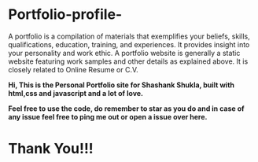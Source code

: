# Portfolio-profile-
A portfolio is a compilation of materials that exemplifies your beliefs, skills, qualifications, education, training, and experiences. It provides insight into your personality and work ethic. A portfolio website is generally a static website featuring work samples and other details as explained above. It is closely related to Online Resume or C.V.


**Hi, This is the Personal Portfolio site for Shashank Shukla, built with html,css and javascript and a lot of love.**


**Feel free to use the code, do remember to star as you do and in case of any issue feel free to ping me out or open a issue over here.**

# Thank You!!!
